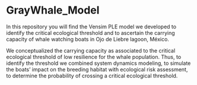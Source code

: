 # GrayWhale_Model
In this repository you will find the Vensim PLE model we developed to identify the critical ecological threshold and 
to ascertain the carrying capacity of whale watching boats in Ojo de Liebre lagoon, México.

We conceptualized the carrying capacity as associated to the critical ecological threshold of low resilience for the whale population. Thus, to identify the threshold we combined system dynamics modeling, to simulate the boats’ impact on the breeding habitat with ecological risk assessment, to determine the probability of crossing a critical ecological threshold.
